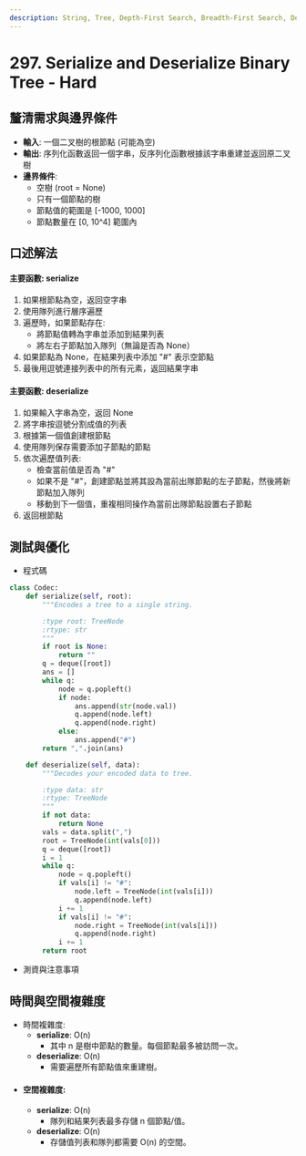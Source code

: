```yaml
---
description: String, Tree, Depth-First Search, Breadth-First Search, Design, Binary Tree
---
```


# 297. Serialize and Deserialize Binary Tree - Hard

## 釐清需求與邊界條件

* **輸入**: 一個二叉樹的根節點 (可能為空)
* **輸出**: 序列化函數返回一個字串，反序列化函數根據該字串重建並返回原二叉樹
* **邊界條件**:
  * 空樹 (root = None)
  * 只有一個節點的樹
  * 節點值的範圍是 \[-1000, 1000]
  * 節點數量在 \[0, 10^4] 範圍內

## 口述解法

#### 主要函數: serialize

1. 如果根節點為空，返回空字串
2. 使用隊列進行層序遍歷
3. 遍歷時，如果節點存在:
   * 將節點值轉為字串並添加到結果列表
   * 將左右子節點加入隊列（無論是否為 None）
4. 如果節點為 None，在結果列表中添加 "#" 表示空節點
5. 最後用逗號連接列表中的所有元素，返回結果字串

#### 主要函數: deserialize

1. 如果輸入字串為空，返回 None
2. 將字串按逗號分割成值的列表
3. 根據第一個值創建根節點
4. 使用隊列保存需要添加子節點的節點
5. 依次遍歷值列表:
   * 檢查當前值是否為 "#"
   * 如果不是 "#"，創建節點並將其設為當前出隊節點的左子節點，然後將新節點加入隊列
   * 移動到下一個值，重複相同操作為當前出隊節點設置右子節點
6. 返回根節點

## 測試與優化

* 程式碼

```python
class Codec:
    def serialize(self, root):
        """Encodes a tree to a single string.

        :type root: TreeNode
        :rtype: str
        """
        if root is None:
            return ""
        q = deque([root])
        ans = []
        while q:
            node = q.popleft()
            if node:
                ans.append(str(node.val))
                q.append(node.left)
                q.append(node.right)
            else:
                ans.append("#")
        return ",".join(ans)

    def deserialize(self, data):
        """Decodes your encoded data to tree.

        :type data: str
        :rtype: TreeNode
        """
        if not data:
            return None
        vals = data.split(",")
        root = TreeNode(int(vals[0]))
        q = deque([root])
        i = 1
        while q:
            node = q.popleft()
            if vals[i] != "#":
                node.left = TreeNode(int(vals[i]))
                q.append(node.left)
            i += 1
            if vals[i] != "#":
                node.right = TreeNode(int(vals[i]))
                q.append(node.right)
            i += 1
        return root
```

* 測資與注意事項

## 時間與空間複雜度

* 時間複雜度:
  * **serialize**: O(n)
    * 其中 n 是樹中節點的數量。每個節點最多被訪問一次。
  * **deserialize**: O(n)
    * 需要遍歷所有節點值來重建樹。
* #### 空間複雜度:
  * **serialize**: O(n)
    * 隊列和結果列表最多存儲 n 個節點/值。
  * **deserialize**: O(n)
    * 存儲值列表和隊列都需要 O(n) 的空間。
